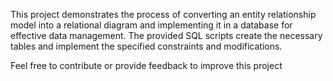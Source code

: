 This project demonstrates the process of converting an entity relationship model into a relational diagram and implementing it in a database for effective data management. The provided SQL scripts create the necessary tables and implement the specified constraints and modifications.

Feel free to contribute or provide feedback to improve this project
